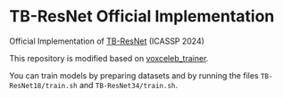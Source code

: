 # TB-ResNet Official Implementation
Official Implementation of [TB-ResNet](https://ieeexplore.ieee.org/document/10448221) (ICASSP 2024)

This repository is modified based on [voxceleb_trainer](https://github.com/clovaai/voxceleb_trainer).

You can train models by preparing datasets and by running the files `TB-ResNet18/train.sh` and `TB-ResNet34/train.sh`.
